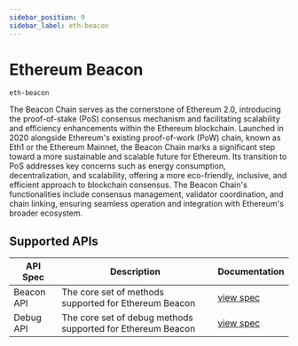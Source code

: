 ```yaml
---
sidebar_position: 9
sidebar_label: eth-beacon
---
```


# Ethereum Beacon

`eth-beacon`

The Beacon Chain serves as the cornerstone of Ethereum 2.0, introducing the proof-of-stake (PoS) consensus mechanism and facilitating scalability and efficiency enhancements within the Ethereum blockchain. Launched in 2020 alongside Ethereum's existing proof-of-work (PoW) chain, known as Eth1 or the Ethereum Mainnet, the Beacon Chain marks a significant step toward a more sustainable and scalable future for Ethereum. Its transition to PoS addresses key concerns such as energy consumption, decentralization, and scalability, offering a more eco-friendly, inclusive, and efficient approach to blockchain consensus. The Beacon Chain's functionalities include consensus management, validator coordination, and chain linking, ensuring seamless operation and integration with Ethereum's broader ecosystem.

## Supported APIs

| API Spec   | Description                                                 | Documentation                                                |
| ---------- | ----------------------------------------------------------- | ------------------------------------------------------------ |
| Beacon API | The core set of methods supported for Ethereum Beacon       | [view spec](https://ethereum.github.io/beacon-APIs/#/Beacon) |
| Debug API  | The core set of debug methods supported for Ethereum Beacon | [view spec](https://ethereum.github.io/beacon-APIs/#/Debug)  |
